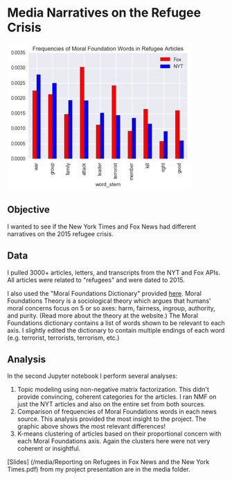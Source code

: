 # Media Narratives on the Refugee Crisis

![Frequencies of Moral Foundations Words in Refugee Articles](media/mf_word_props.png)

## Objective
I wanted to see if the New York Times and Fox News had different narratives on the 2015 refugee crisis.

## Data
I pulled 3000+ articles, letters, and transcripts from the NYT and Fox APIs. All articles were related to "refugees" and were dated to 2015.

I also used the "Moral Foundations Dictionary" provided [here](http://www.moralfoundations.org/othermaterials). Moral Foundations Theory is a sociological theory which argues that humans' moral concerns focus on 5 or so axes: harm, fairness, ingroup, authority, and purity. (Read more about the theory at the website.) The Moral Foundations dictionary contains a list of words shown to be relevant to each axis. I slightly edited the dictionary to contain multiple endings of each word (e.g. terrorist, terrorists, terrorism, etc.)

## Analysis
In the second Jupyter notebook I perform several analyses:
1. Topic modeling using non-negative matrix factorization. This didn't provide convincing, coherent categories for the articles. I ran NMF on just the NYT articles and also on the entire set from both sources.
2. Comparison of frequencies of Moral Foundations words in each news source. This analysis provided the most insight to the project. The graphic above shows the most relevant differences!
3. K-means clustering of articles based on their proportional concern with each Moral Foundations axis. Again the clusters here were not very coherent or insightful.

[Slides] (/media/Reporting on Refugees in Fox News and the New York Times.pdf) from my project presentation are in the media folder.
